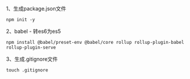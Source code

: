 1、生成package.json文件

```
npm init -y
```

2、babel - 转es6为es5

```
npm install @babel/preset-env @babel/core rollup rollup-plugin-babel rollup-plugin-serve
```

3、生成.gitignore文件

```
touch .gitignore
```

